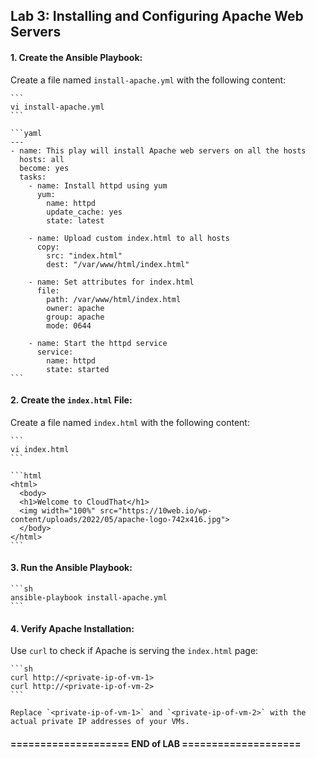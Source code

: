## Lab 3: Installing and Configuring Apache Web Servers

#### 1. Create the Ansible Playbook:

Create a file named `install-apache.yml` with the following content:

    ```
    vi install-apache.yml
    ```
    
    ```yaml
    ---
    - name: This play will install Apache web servers on all the hosts
      hosts: all
      become: yes
      tasks:
        - name: Install httpd using yum
          yum:
            name: httpd
            update_cache: yes
            state: latest
        
        - name: Upload custom index.html to all hosts
          copy:
            src: "index.html"
            dest: "/var/www/html/index.html"
        
        - name: Set attributes for index.html
          file:
            path: /var/www/html/index.html
            owner: apache
            group: apache
            mode: 0644
        
        - name: Start the httpd service
          service:
            name: httpd
            state: started
    ```

#### 2. Create the `index.html` File:

Create a file named `index.html` with the following content:

    ```
    vi index.html
    ```   
    
    ```html
    <html>
      <body>
      <h1>Welcome to CloudThat</h1>
      <img width="100%" src="https://10web.io/wp-content/uploads/2022/05/apache-logo-742x416.jpg">
      </body>
    </html>
    ```

#### 3. Run the Ansible Playbook:
    
    ```sh
    ansible-playbook install-apache.yml
    ```

#### 4. Verify Apache Installation:

Use `curl` to check if Apache is serving the `index.html` page:

    ```sh
    curl http://<private-ip-of-vm-1>
    curl http://<private-ip-of-vm-2>
    ```

    Replace `<private-ip-of-vm-1>` and `<private-ip-of-vm-2>` with the actual private IP addresses of your VMs.

#### ==================== END of LAB ====================
